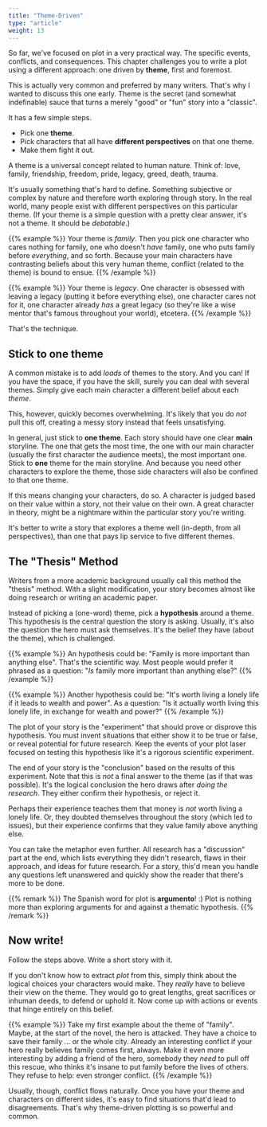 ```yaml
---
title: "Theme-Driven"
type: "article"
weight: 13
---
```


So far, we've focused on plot in a very practical way. The specific events, conflicts, and consequences. This chapter challenges you to write a plot using a different approach: one driven by **theme**, first and foremost.

This is actually very common and preferred by many writers. That's why I wanted to discuss this one early. Theme is the secret (and somewhat indefinable) sauce that turns a merely "good" or "fun" story into a "classic".

It has a few simple steps.

* Pick one **theme**.
* Pick characters that all have **different perspectives** on that one theme.
* Make them fight it out.

A theme is a universal concept related to human nature. Think of: love, family, friendship, freedom, pride, legacy, greed, death, trauma.

It's usually something that's hard to define. Something subjective or complex by nature and therefore worth exploring through story. In the real world, many people exist with different perspectives on this particular theme. (If your theme is a simple question with a pretty clear answer, it's not a theme. It should be _debatable_.)

{{% example %}}
Your theme is _family_. Then you pick one character who cares nothing for family, one who doesn't _have_ family, one who puts family before _everything_, and so forth. Because your main characters have contrasting beliefs about this very human theme, conflict (related to the theme) is bound to ensue.
{{% /example %}}

{{% example %}}
Your theme is _legacy_. One character is obsessed with leaving a legacy (putting it before everything else), one character cares not for it, one character already _has_ a great legacy (so they're like a wise mentor that's famous throughout your world), etcetera.
{{% /example %}}

That's the technique.

## Stick to one theme

A common mistake is to add _loads_ of themes to the story. And you can! If you have the space, if you have the skill, surely you can deal with several themes. Simply give each main character a different belief about each _theme_.

This, however, quickly becomes overwhelming. It's likely that you do _not_ pull this off, creating a messy story instead that feels unsatisfying.

In general, just stick to **one theme**. Each story should have one clear **main** storyline. The one that gets the most time, the one with our main character (usually the first character the audience meets), the most important one. Stick to **one** theme for the main storyline. And because you need other characters to explore the theme, those side characters will also be confined to that one theme.

If this means changing your characters, do so. A character is judged based on their value within a story, not their value on their own. A great character in theory, might be a nightmare within the particular story you're writing.

It's better to write a story that explores a theme well (in-depth, from all perspectives), than one that pays lip service to five different themes.

## The "Thesis" Method

Writers from a more academic background usually call this method the "thesis" method. With a slight modification, your story becomes almost like doing research or writing an academic paper.

Instead of picking a (one-word) theme, pick a **hypothesis** around a theme. This hypothesis is the central question the story is asking. Usually, it's also the question the hero must ask themselves. It's the belief they have (about the theme), which is challenged.

{{% example %}}
An hypothesis could be: "Family is more important than anything else". That's the scientific way. Most people would prefer it phrased as a question: "_Is_ family more important than anything else?"
{{% /example %}}

{{% example %}}
Another hypothesis could be: "It's worth living a lonely life if it leads to wealth and power". As a question: "Is it actually worth living this lonely life, in exchange for wealth and power?"
{{% /example %}}

The plot of your story is the "experiment" that should prove or disprove this hypothesis. You must invent situations that either show it to be true or false, or reveal potential for future research. Keep the events of your plot laser focused on testing this hypothesis like it's a rigorous scientific experiment.

The end of your story is the "conclusion" based on the results of this experiment. Note that this is _not_ a final answer to the theme (as if that was possible). It's the logical conclusion the hero draws after _doing the research_. They either confirm their hypothesis, or reject it.

Perhaps their experience teaches them that money is _not_ worth living a lonely life. Or, they doubted themselves throughout the story (which led to issues), but their experience confirms that they value family above anything else.

You can take the metaphor even further. All research has a "discussion" part at the end, which lists everything they didn't research, flaws in their approach, and ideas for future research. For a story, this'd mean you handle any questions left unanswered and quickly show the reader that there's more to be done.

{{% remark %}}
The Spanish word for plot is **argumento**! :) Plot is nothing more than exploring arguments for and against a thematic hypothesis.
{{% /remark %}}

## Now write!

Follow the steps above. Write a short story with it.

If you don't know how to extract _plot_ from this, simply think about the logical choices your characters would make. They _really_ have to believe their view on the theme. They would go to great lengths, great sacrifices or inhuman deeds, to defend or uphold it. Now come up with actions or events that hinge entirely on this belief.

{{% example %}}
Take my first example about the theme of "family". Maybe, at the start of the novel, the hero is attacked. They have a choice to save their family ... or the whole city. Already an interesting conflict if your hero really believes family comes first, always. Make it even more interesting by adding a friend of the hero, somebody they _need_ to pull off this rescue, who thinks it's insane to put family before the lives of others. They refuse to help: even stronger conflict.
{{% /example %}}

Usually, though, conflict flows naturally. Once you have your theme and characters on different sides, it's easy to find situations that'd lead to disagreements. That's why theme-driven plotting is so powerful and common.